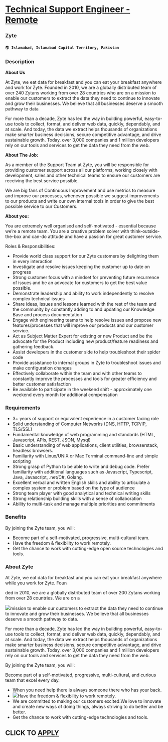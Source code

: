 # [Technical Support Engineer - Remote](https://www.remotewlb.com/apply/technical-support-engineer-remote-101312)  
### Zyte  
#### `🌎 Islamabad, Islamabad Capital Territory, Pakistan`  

### **Description**

 **About Us**

At Zyte, we eat data for breakfast and you can eat your breakfast anywhere and work for Zyte. Founded in 2010, we are a globally distributed team of over 240 Zytans working from over 28 countries who are on a mission to enable our customers to extract the data they need to continue to innovate and grow their businesses. We believe that all businesses deserve a smooth pathway to data

For more than a decade, Zyte has led the way in building powerful, easy-to-use tools to collect, format, and deliver web data, quickly, dependably, and at scale. And today, the data we extract helps thousands of organizations make smarter business decisions, secure competitive advantage, and drive sustainable growth. Today, over 3,000 companies and 1 million developers rely on our tools and services to get the data they need from the web.

 **About The Job:**

As a member of the Support Team at Zyte, you will be responsible for providing customer support across all our platforms, working closely with development, sales and other technical teams to ensure our customers are receiving the best service possible.

We are big fans of Continuous Improvement and use metrics to measure and improve our processes, whenever possible we suggest improvements to our products and write our own internal tools in order to give the best possible service to our Customers.

 **About you:**

You are extremely well organised and self-motivated - essential because we’re a remote team. You are a creative problem solver with think-outside-the-box and can-do attitude and have a passion for great customer service.

Roles & Responsibilities:

  * Provide world class support for our Zyte customers by delighting them in every interaction
  * Investigate and resolve issues keeping the customer up to date on progress
  * Strong customer focus with a mindset for preventing future recurrence of issues and be an advocate for customers to get the best value possible.
  * Demonstrate leadership and ability to work independently to resolve complex technical issues
  * Share ideas, issues and lessons learned with the rest of the team and the community by constantly adding to and updating our Knowledge Base and process documentation
  * Engage with engineering teams to help resolve issues and propose new features/processes that will improve our products and our customer service.
  * Act as Subject Matter Expert for existing or new Product and be the advocate for the Product including new product/feature readiness and gathering feedback.
  * Assist developers in the customer side to help troubleshoot their spider code 
  * Provide assistance to internal groups in Zyte to troubleshoot issues and make configuration changes
  * Effectively collaborate within the team and with other teams to constantly improve the processes and tools for greater efficiency and better customer satisfaction
  * Be available to participate in the weekend shift - approximately one weekend every month for additional compensation

### **Requirements**

  * 3+ years of support or equivalent experience in a customer facing role
  * Solid understanding of Computer Networks (DNS, HTTP, TCP/IP, TLS/SSL)
  * Fundamental knowledge of web programming and standards (HTML, Javascript, APIs, REST, JSON, Mysql)
  * Basic understanding of web applications, client utilities, browserstack, headless browsers. 
  * Familiarity with Linux/UNIX or Mac Terminal command-line and simple scripting
  * Strong grasp of Python to be able to write and debug code. Prefer familiarity with additional languages such as Javascript, Typescript, Java, Javascript, .net/C#, Golang. 
  * Excellent verbal and written English skills and ability to articulate a complex system or problem based on the type of audience
  * Strong team player with good analytical and technical writing skills
  * Strong relationship building skills with a sense of collaboration
  * Ability to multi-task and manage multiple priorities and commitments

### **Benefits**

By joining the Zyte team, you will:

  * Become part of a self-motivated, progressive, multi-cultural team.
  * Have the freedom & flexibility to work remotely.
  * Get the chance to work with cutting-edge open source technologies and tools.

### **About Zyte**

At Zyte, we eat data for breakfast and you can eat your breakfast anywhere while you work for Zyte. Foun

ded in 2010, we are a globally distributed team of over 200 Zytans working from over 28 countries. We are on a

![](https://workablehr.s3.amazonaws.com/uploads/photos/346174/7de2eccf157aa786285999df2d3eacba.png)mission to enable our customers to extract the data they need to continue to innovate and grow their businesses. We believe that all businesses deserve a smooth pathway to data.

For more than a decade, Zyte has led the way in building powerful, easy-to-use tools to collect, format, and deliver web data, quickly, dependably, and at scale. And today, the data we extract helps thousands of organizations make smarter business decisions, secure competitive advantage, and drive sustainable growth. Today, over 3,000 companies and 1 million developers rely on our tools and services to get the data they need from the web.

  

  

By joining the Zyte team, you will:

Become part of a self-motivated, progressive, multi-cultural, and curious team that excel every day.

  * When you need help there is always someone there who has your back.
  * ![](https://workablehr.s3.amazonaws.com/uploads/photos/346174/8199077a092fcc96c36f59df89e883b3.gif)Have the freedom & flexibility to work remotely.
  * We are committed to making our customers excited.We love to innovate and create new ways of doing things, always striving to do better and be better.
  * Get the chance to work with cutting-edge technologies and tools.

  
## CLICK TO [APPLY](https://www.remotewlb.com/apply/technical-support-engineer-remote-101312)

